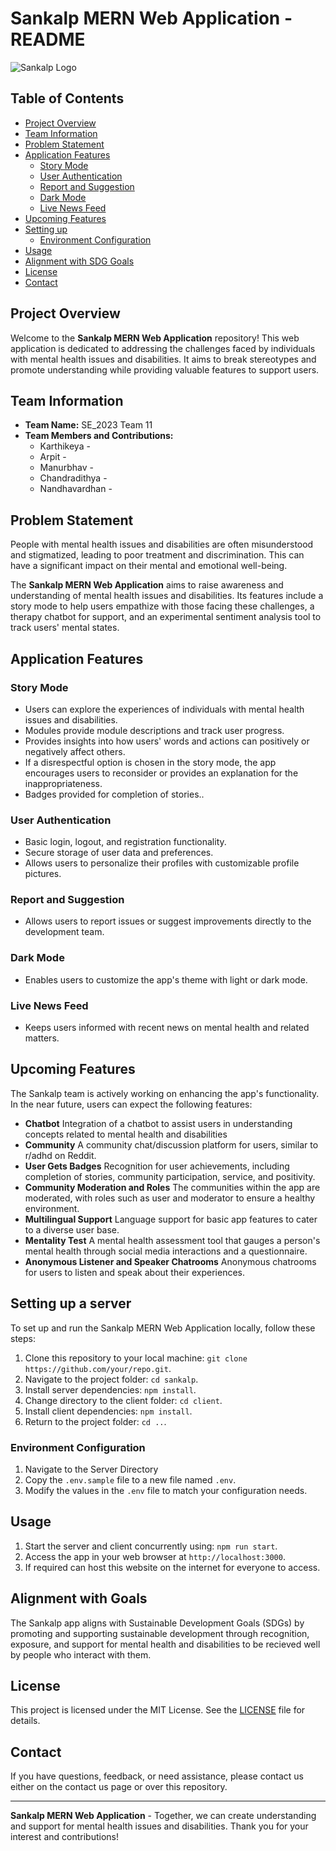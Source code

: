 # Sankalp MERN Web Application - README

![Sankalp Logo](https://picsum.photos/200/300   "TODO Image url")

## Table of Contents

- [Project Overview](#project-overview)
- [Team Information](#team-information)
- [Problem Statement](#problem-statement)
- [Application Features](#application-features)
  - [Story Mode](#story-mode)
  - [User Authentication](#user-authentication)
  - [Report and Suggestion](#report-and-suggestion)
  - [Dark Mode](#dark-mode)
  - [Live News Feed](#live-news-feed)
- [Upcoming Features](#upcoming-features)
- [Setting up](#setting-up-a-server)
  - [Environment Configuration](#environment-configuration)
- [Usage](#usage)
- [Alignment with SDG Goals](#alignment-with-goals)
- [License](#license)
- [Contact](#contact)

## Project Overview

Welcome to the **Sankalp MERN Web Application** repository! This web application is dedicated to addressing the challenges faced by individuals with mental health issues and disabilities. It aims to break stereotypes and promote understanding while providing valuable features to support users. 

## Team Information

- **Team Name:** SE_2023 Team 11
- **Team Members and Contributions:** 
  - Karthikeya -
  - Arpit -
  - Manurbhav -
  - Chandradithya -
  - Nandhavardhan -

## Problem Statement

People with mental health issues and disabilities are often misunderstood and stigmatized, leading to poor treatment and discrimination. This can have a significant impact on their mental and emotional well-being.

The **Sankalp MERN Web Application** aims to raise awareness and understanding of mental health issues and disabilities. Its features include a story mode to help users empathize with those facing these challenges, a therapy chatbot for support, and an experimental sentiment analysis tool to track users' mental states.

## Application Features

### Story Mode

- Users can explore the experiences of individuals with mental health issues and disabilities.
- Modules provide module descriptions and track user progress.
- Provides insights into how users' words and actions can positively or negatively affect others.
- If a disrespectful option is chosen in the story mode, the app encourages users to reconsider or provides an explanation for the inappropriateness.
- Badges provided for completion of stories..
### User Authentication

- Basic login, logout, and registration functionality.
- Secure storage of user data and preferences.
- Allows users to personalize their profiles with customizable profile pictures.

### Report and Suggestion

- Allows users to report issues or suggest improvements directly to the development team.

### Dark Mode

- Enables users to customize the app's theme with light or dark mode.

### Live News Feed

- Keeps users informed with recent news on mental health and related matters.

## Upcoming Features

The Sankalp team is actively working on enhancing the app's functionality. In the near future, users can expect the following features:

- **Chatbot** Integration of a chatbot to assist users in understanding concepts related to mental health and disabilities
- **Community** A community chat/discussion platform for users, similar to r/adhd on Reddit.
- **User Gets Badges** Recognition for user achievements, including completion of stories, community participation, service, and positivity.
- **Community Moderation and Roles** The communities within the app are moderated, with roles such as user and moderator to ensure a healthy environment.
- **Multilingual Support** Language support for basic app features to cater to a diverse user base.
- **Mentality Test** A mental health assessment tool that gauges a person's mental health through social media interactions and a questionnaire.
- **Anonymous Listener and Speaker Chatrooms** Anonymous chatrooms for users to listen and speak about their experiences.

## Setting up a server

To set up and run the Sankalp MERN Web Application locally, follow these steps:

1. Clone this repository to your local machine: `git clone https://github.com/your/repo.git`.
2. Navigate to the project folder: `cd sankalp`.
3. Install server dependencies: `npm install`.
4. Change directory to the client folder: `cd client`.
5. Install client dependencies: `npm install`.
6. Return to the project folder: `cd ..`.

### Environment Configuration
1. Navigate to the Server Directory
2. Copy the `.env.sample` file to a new file named `.env`.
3. Modify the values in the `.env` file to match your configuration needs.

## Usage

1. Start the server and client concurrently using: `npm run start`.
2. Access the app in your web browser at `http://localhost:3000`.
3. If required can host this website on the internet for everyone to access.



## Alignment with Goals

The Sankalp app aligns with Sustainable Development Goals (SDGs) by promoting and supporting sustainable development through recognition, exposure, and support for mental health and disabilities to be recieved well by people who interact with them.

## License

This project is licensed under the MIT License. See the [LICENSE](./LICENSE.md) file for details.

## Contact

If you have questions, feedback, or need assistance, please contact us either on the contact us page or over this repository.

---

**Sankalp MERN Web Application** - Together, we can create understanding and support for mental health issues and disabilities. Thank you for your interest and contributions!
